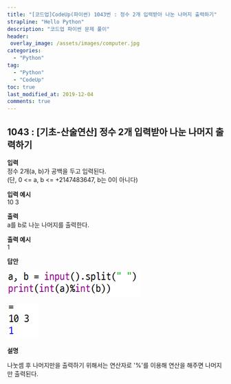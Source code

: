 ```yaml
---
title: "[코드업]CodeUp(파이썬) 1043번 : 정수 2개 입력받아 나눈 나머지 출력하기"
strapline: "Hello Python"
description: "코드업 파이썬 문제 풀이"
header:
 overlay_image: /assets/images/computer.jpg
categories:
  - "Python"
tag:
  - "Python"
  - "CodeUp"
toc: true
last_modified_at: 2019-12-04
comments: true
---
```


## 1043 : [기초-산술연산] 정수 2개 입력받아 나눈 나머지 출력하기


**입력**<br>
정수 2개(a, b)가 공백을 두고 입력된다.<br>
(단, 0 <= a, b <= +2147483647, b는 0이 아니다)

**입력 예시**<br>
10 3

**출력**<br>
a를 b로 나눈 나머지를 출력한다.

**출력 예시**<br>
1


**답안**<br>

![a1043](/assets/images/1043-1.jpg)<br>

![a1043](/assets/images/1043-2.jpg)


**설명**

나눗셈 후 나머지만을 출력하기 위해서는 연산자로 '%'를 이용해 연산을 해주면 나머지만 출력된다.